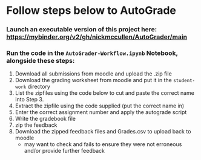 # Follow steps below to AutoGrade

### Launch an executable version of this project here: https://mybinder.org/v2/gh/nickmccullen/AutoGrader/main
### Run the code in the `AutoGrader-Workflow.ipynb` Notebook, alongside these steps:

1. Download all submissions from moodle and upload the .zip file 
2. Download the grading worksheet from moodle and put it in the `student-work` directory
3. List the zipfiles using the code below to cut and paste the correct name into Step 3.
4. Extract the zipfile using the code supplied (put the correct name in)
5. Enter the correct assignment number and apply the autograde script
6. Write the gradebook file
7. zip the feedback
8. Download the zipped feedback files and Grades.csv to upload back to moodle
    - may want to check and fails to ensure they were not erroneous and/or provide further feedback
